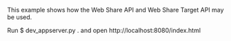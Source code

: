 
This example shows how the Web Share API and Web Share Target API may be used.

Run
$ dev_appserver.py .
and open http://localhost:8080/index.html
